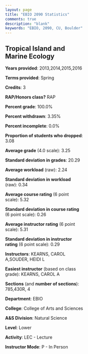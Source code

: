 ```yaml
---
layout: page
title: "EBIO 2090 Statistics"
comments: true
description: "blank"
keywords: "EBIO, 2090, CU, Boulder"
--- 
```

<head>
<script src="https://ajax.googleapis.com/ajax/libs/jquery/2.1.3/jquery.min.js"></script>
<script src="https://dl.dropboxusercontent.com/s/pc42nxpaw1ea4o9/highcharts.js?dl=0"></script>
<!-- <script src="../assets/js/highcharts.js"></script> -->
<style type="text/css">@font-face {
	font-family: "Bebas Neue";
	src: url(https://www.filehosting.org/file/details/544349/BebasNeue%20Regular.otf) format("opentype");
	}
	h1.Bebas { 
		font-family: "Bebas Neue", Verdana, Tahoma;
	}
</style>
</head>
<body>
	<div id="container" style="float: right; width: 45%; height: 88%; margin-left: 2.5%; margin-right: 2.5%;"></div>
	<script language="JavaScript">
		$(document).ready(function() {
		var chart = {type: 'column'};
		var title = {text: 'Grade Distribution'};
		var xAxis = {categories: ['A','B','C','D','F'],crosshair: true};
		var yAxis = {min: 0,title: {text: 'Percentage'}};
		var tooltip = {headerFormat: '<center><b><span style="font-size:20px">{point.key}</span></b></center>',
		               pointFormat: '<td style="padding:0"><b>{point.y:.1f}%</b></td>',
		               footerFormat: '</table>',shared: true,useHTML: true};
		var plotOptions = {column: {pointPadding: 0.0,borderWidth: 0}};  
		var credits = {enabled: false};var series= [{name: 'Percent',data: [38.1,49.21,12.7,0.0,0.0,]}];
		var json = {};
		json.chart = chart;
		json.title = title;
		json.tooltip = tooltip;
		json.xAxis = xAxis;
		json.yAxis = yAxis;  
		json.series = series;
		json.plotOptions = plotOptions;  
		json.credits = credits;
		$('#container').highcharts(json);
	});
	</script>
</body>
			   
## Tropical Island and Marine Ecology

**Years provided**: 2013,2014,2015,2016

**Terms provided**: Spring

**Credits**: 3

**RAP/Honors class?** RAP

**Percent grade**: 100.0%

**Percent withdrawn**: 3.35%

**Percent incomplete**: 0.0%

**Proportion of students who dropped**: 3.08

**Average grade** (4.0 scale): 3.25

**Standard deviation in grades**: 20.29

**Average workload** (raw): 2.24

**Standard deviation in workload** (raw): 0.34

**Average course rating** (6 point scale): 5.32

**Standard deviation in course rating** (6 point scale): 0.26

**Average instructor rating** (6 point scale): 5.31

**Standard deviation in instructor rating** (6 point scale): 0.29

**Instructors**: KEARNS, CAROL A,SOUDER, HEIDI L

**Easiest instructor** (based on class grade): KEARNS, CAROL A

**Sections** (and **number of sections**): 785,430R, 4

**Department**: EBIO

**College**: College of Arts and Sciences

**A&S Division**: Natural Science

**Level**: Lower

**Activity**: LEC - Lecture

**Instructor Mode**: P  - In Person